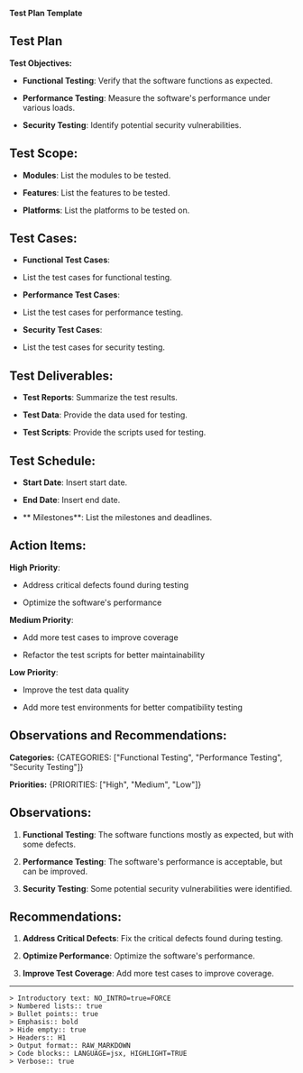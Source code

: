 

**Test Plan Template**

## Test Plan

**Test Objectives:**

- **Functional Testing**: Verify that the software functions as expected.
    
- **Performance Testing**: Measure the software's performance under various loads.
    
- **Security Testing**: Identify potential security vulnerabilities.
    

## Test Scope:

- **Modules**: List the modules to be tested.
    
- **Features**: List the features to be tested.
    
- **Platforms**: List the platforms to be tested on.
    

## Test Cases:

- **Functional Test Cases**:
    

- List the test cases for functional testing.
    

- **Performance Test Cases**:
    

- List the test cases for performance testing.
    

- **Security Test Cases**:
    

- List the test cases for security testing.
    

## Test Deliverables:

- **Test Reports**: Summarize the test results.
    
- **Test Data**: Provide the data used for testing.
    
- **Test Scripts**: Provide the scripts used for testing.
    

## Test Schedule:

- **Start Date**: Insert start date.
    
- **End Date**: Insert end date.
    
- ** Milestones**: List the milestones and deadlines.
    

## **Action Items**:

**High Priority**:

- Address critical defects found during testing
    
- Optimize the software's performance
    

**Medium Priority**:

- Add more test cases to improve coverage
    
- Refactor the test scripts for better maintainability
    

**Low Priority**:

- Improve the test data quality
    
- Add more test environments for better compatibility testing
    

## **Observations and Recommendations**:

**Categories:** {CATEGORIES: ["Functional Testing", "Performance Testing", "Security Testing"]}

**Priorities:** {PRIORITIES: ["High", "Medium", "Low"]}

## Observations:

1. **Functional Testing**: The software functions mostly as expected, but with some defects.
    
2. **Performance Testing**: The software's performance is acceptable, but can be improved.
    
3. **Security Testing**: Some potential security vulnerabilities were identified.
    

## Recommendations:

1. **Address Critical Defects**: Fix the critical defects found during testing.
    
2. **Optimize Performance**: Optimize the software's performance.
    
3. **Improve Test Coverage**: Add more test cases to improve coverage.
    

---
    > Introductory text: NO_INTRO=true=FORCE
    > Numbered lists:: true
    > Bullet points:: true
    > Emphasis:: bold
    > Hide empty:: true
    > Headers:: H1
    > Output format:: RAW_MARKDOWN
    > Code blocks:: LANGUAGE=jsx, HIGHLIGHT=TRUE
    > Verbose:: true